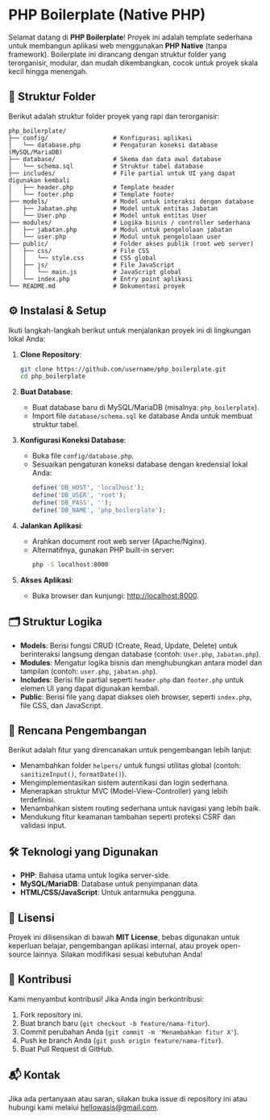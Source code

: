 # PHP Boilerplate (Native PHP)

Selamat datang di **PHP Boilerplate**! Proyek ini adalah template sederhana untuk membangun aplikasi web menggunakan **PHP Native** (tanpa framework). Boilerplate ini dirancang dengan struktur folder yang terorganisir, modular, dan mudah dikembangkan, cocok untuk proyek skala kecil hingga menengah.

## 📂 Struktur Folder

Berikut adalah struktur folder proyek yang rapi dan terorganisir:

```
php_boilerplate/
├── config/                  # Konfigurasi aplikasi
│   └── database.php         # Pengaturan koneksi database (MySQL/MariaDB)
├── database/                # Skema dan data awal database
│   └── schema.sql           # Struktur tabel database
├── includes/                # File partial untuk UI yang dapat digunakan kembali
│   ├── header.php           # Template header
│   └── footer.php           # Template footer
├── models/                  # Model untuk interaksi dengan database
│   ├── Jabatan.php          # Model untuk entitas Jabatan
│   └── User.php             # Model untuk entitas User
├── modules/                 # Logika bisnis / controller sederhana
│   ├── jabatan.php          # Modul untuk pengelolaan jabatan
│   └── user.php             # Modul untuk pengelolaan user
├── public/                  # Folder akses publik (root web server)
│   ├── css/                 # File CSS
│   │   └── style.css        # CSS global
│   ├── js/                  # File JavaScript
│   │   └── main.js          # JavaScript global
│   └── index.php            # Entry point aplikasi
└── README.md                # Dokumentasi proyek
```

## ⚙️ Instalasi & Setup

Ikuti langkah-langkah berikut untuk menjalankan proyek ini di lingkungan lokal Anda:

1. **Clone Repository**:
    ```bash
    git clone https://github.com/username/php_boilerplate.git
    cd php_boilerplate
    ```

2. **Buat Database**:
    - Buat database baru di MySQL/MariaDB (misalnya: `php_boilerplate`).
    - Import file `database/schema.sql` ke database Anda untuk membuat struktur tabel.

3. **Konfigurasi Koneksi Database**:
    - Buka file `config/database.php`.
    - Sesuaikan pengaturan koneksi database dengan kredensial lokal Anda:
      ```php
      define('DB_HOST', 'localhost');
      define('DB_USER', 'root');
      define('DB_PASS', '');
      define('DB_NAME', 'php_boilerplate');
      ```

4. **Jalankan Aplikasi**:
    - Arahkan document root web server (Apache/Nginx).
    - Alternatifnya, gunakan PHP built-in server:
      ```bash
      php -S localhost:8000
      ```

5. **Akses Aplikasi**:
    - Buka browser dan kunjungi: [http://localhost:8000](http://localhost:8000).

## 🗂️ Struktur Logika

- **Models**: Berisi fungsi CRUD (Create, Read, Update, Delete) untuk berinteraksi langsung dengan database (contoh: `User.php`, `Jabatan.php`).
- **Modules**: Mengatur logika bisnis dan menghubungkan antara model dan tampilan (contoh: `user.php`, `jabatan.php`).
- **Includes**: Berisi file partial seperti `header.php` dan `footer.php` untuk elemen UI yang dapat digunakan kembali.
- **Public**: Berisi file yang dapat diakses oleh browser, seperti `index.php`, file CSS, dan JavaScript.

## 🚀 Rencana Pengembangan

Berikut adalah fitur yang direncanakan untuk pengembangan lebih lanjut:
- Menambahkan folder `helpers/` untuk fungsi utilitas global (contoh: `sanitizeInput()`, `formatDate()`).
- Mengimplementasikan sistem autentikasi dan login sederhana.
- Menerapkan struktur MVC (Model-View-Controller) yang lebih terdefinisi.
- Menambahkan sistem routing sederhana untuk navigasi yang lebih baik.
- Mendukung fitur keamanan tambahan seperti proteksi CSRF dan validasi input.

## 🛠️ Teknologi yang Digunakan

- **PHP**: Bahasa utama untuk logika server-side.
- **MySQL/MariaDB**: Database untuk penyimpanan data.
- **HTML/CSS/JavaScript**: Untuk antarmuka pengguna.

## 📝 Lisensi

Proyek ini dilisensikan di bawah **MIT License**, bebas digunakan untuk keperluan belajar, pengembangan aplikasi internal, atau proyek open-source lainnya. Silakan modifikasi sesuai kebutuhan Anda!

## 🤝 Kontribusi

Kami menyambut kontribusi! Jika Anda ingin berkontribusi:
1. Fork repository ini.
2. Buat branch baru (`git checkout -b feature/nama-fitur`).
3. Commit perubahan Anda (`git commit -m 'Menambahkan fitur X'`).
4. Push ke branch Anda (`git push origin feature/nama-fitur`).
5. Buat Pull Request di GitHub.

## 📬 Kontak

Jika ada pertanyaan atau saran, silakan buka issue di repository ini atau hubungi kami melalui [hellowasis@gmail.com](mailto:hellowasis@gmail.com).